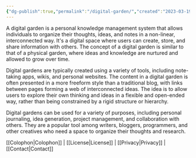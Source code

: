 ```yaml
---
{"dg-publish":true,"permalink":"/digital-garden/","created":"2023-03-19T16:23:51.954-04:00","updated":"2023-03-19T17:20:32.870-04:00"}
---
```


A digital garden is a personal knowledge management system that allows individuals to organize their thoughts, ideas, and notes in a non-linear, interconnected way. It's a digital space where users can create, store, and share information with others. The concept of a digital garden is similar to that of a physical garden, where ideas and knowledge are nurtured and allowed to grow over time.

Digital gardens are typically created using a variety of tools, including note-taking apps, wikis, and personal websites. The content in a digital garden is often presented in a more freeform style than a traditional blog, with links between pages forming a web of interconnected ideas. The idea is to allow users to explore their own thinking and ideas in a flexible and open-ended way, rather than being constrained by a rigid structure or hierarchy.

Digital gardens can be used for a variety of purposes, including personal journaling, idea generation, project management, and collaboration with others. They are a popular tool among writers, bloggers, programmers, and other creatives who need a space to organize their thoughts and research.

[[Colophon\|Colophon]] | [[License\|License]] | [[Privacy\|Privacy]] | [[Contact\|Contact]]